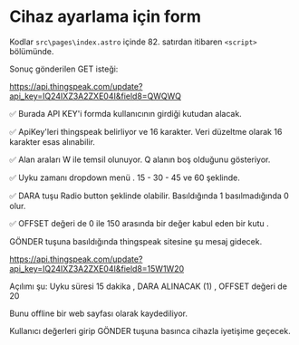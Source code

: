 # Cihaz ayarlama için form 

Kodlar `src\pages\index.astro` içinde 82. satırdan itibaren `<script>` bölümünde.

Sonuç gönderilen GET isteği:

https://api.thingspeak.com/update?api_key=IQ24IXZ3A2ZXE04I&field8=QWQWQ

✅ Burada API KEY'i formda kullanıcının girdiği kutudan alacak. 

✅ ApiKey'leri thingspeak belirliyor ve 16 karakter. Veri düzeltme olarak 16 karakter esas alınabilir. 

✅ Alan araları W ile temsil olunuyor. Q alanın boş olduğunu gösteriyor. 

✅  Uyku zamanı dropdown menü . 15 - 30 - 45 ve 60 şeklinde. 

✅  DARA tuşu Radio button şeklinde olabilir. Basıldığında 1 basılmadığında 0 olur. 

✅ OFFSET değeri de 0 ile 150 arasında bir değer kabul eden bir kutu .

GÖNDER tuşuna basıldığında thingspeak sitesine şu mesaj gidecek. 

https://api.thingspeak.com/update?api_key=IQ24IXZ3A2ZXE04I&field8=15W1W20 

Açılımı şu: Uyku süresi 15 dakika , DARA ALINACAK (1) , OFFSET değeri de 20 

Bunu offline bir web sayfası olarak kaydediliyor.

Kullanıcı değerleri girip GÖNDER tuşuna basınca cihazla iyetişime geçecek. 